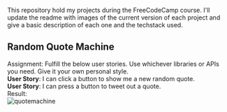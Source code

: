 This repository hold my projects during the FreeCodeCamp course.
I'll update the readme with images of the current version of each project and give a basic description of each one and the techstack used.

## Random Quote Machine  
Assignment: Fulfill the below user stories. Use whichever libraries or APIs you need. Give it your own personal style.  
**User Story**: I can click a button to show me a new random quote.  
**User Story**: I can press a button to tweet out a quote.  
Result:  
![quotemachine](https://user-images.githubusercontent.com/6067175/40034425-4567f610-57d3-11e8-96b0-35119fa91c03.png)
